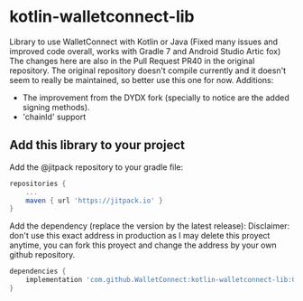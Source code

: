 # kotlin-walletconnect-lib
Library to use WalletConnect with Kotlin or Java (Fixed many issues and improved code overall, works with Gradle 7 and Android Studio Artic fox)
The changes here are also in the Pull Request PR40 in the original repository. The original repository doesn't compile currently and it doesn't seem to really be maintained, so better use this one for now.
Additions:
- The improvement from the DYDX fork (specially to notice are the added signing methods).
- 'chainId' support

## Add this library to your project

Add the @jitpack repository to your gradle file:

```gradle
repositories {
	...
	maven { url 'https://jitpack.io' }
}
```

Add the dependency (replace the version by the latest release):
Disclaimer: don't use this exact address in production as I may delete this proyect anytime, you can fork this proyect and change the address by your own github repository.

```gradle
dependencies {
	implementation 'com.github.WalletConnect:kotlin-walletconnect-lib:0.9.9.5'
}
```
